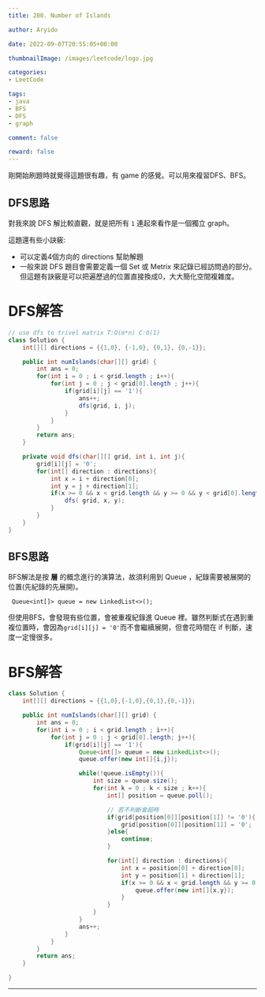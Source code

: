 ```yaml
---
title: 200. Number of Islands

author: Aryido

date: 2022-09-07T20:55:05+08:00

thumbnailImage: /images/leetcode/logo.jpg

categories:
- LeetCode

tags:
- java
- BFS
- DFS
- graph

comment: false

reward: false
---
```

<!--BODY-->
剛開始刷題時就覺得這題很有趣，有 game 的感覺。可以用來複習DFS、BFS。

<!--more-->
## DFS思路
對我來說 DFS 解比較直觀，就是把所有 `1` 連起來看作是一個獨立 graph。

這題還有些小訣竅:
- 可以定義4個方向的 directions 幫助解題
- 一般來說 DFS 題目會需要定義一個 Set 或 Metrix 來記錄已經訪問過的部分。但這題有訣竅是可以把遍歷過的位置直接換成0，大大簡化空間複雜度。
# DFS解答
```java
// use dfs to trivel matrix T:O(m*n) C:O(1)
class Solution {
    int[][] directions = {{1,0}, {-1,0}, {0,1}, {0,-1}};

    public int numIslands(char[][] grid) {
        int ans = 0;
        for(int i = 0 ; i < grid.length ; i++){
            for(int j = 0 ; j < grid[0].length ; j++){
                if(grid[i][j] == '1'){
                    ans++;
                    dfs(grid, i, j);
                }
            }
        }
        return ans;
    }

    private void dfs(char[][] grid, int i, int j){
        grid[i][j] = '0';
        for(int[] direction : directions){
            int x = i + direction[0];
            int y = j + direction[1];
            if(x >= 0 && x < grid.length && y >= 0 && y < grid[0].length && grid[x][y] == '1'){
                dfs( grid, x, y);
            }
        }
    }
}

```

## BFS思路
BFS解法是按 **層** 的概念進行的演算法，故須利用到 Queue ，紀錄需要被展開的位置(先紀錄的先展開)。

` Queue<int[]> queue = new LinkedList<>();`

但使用BFS，會發現有些位置，會被重複紀錄進 Queue 裡。雖然判斷式在遇到重複位置時，會因為`grid[i][j] = '0'`而不會繼續展開，但會花時間在 if 判斷，速度一定慢很多。

# BFS解答
```java
class Solution {
    int[][] directions = {{1,0},{-1,0},{0,1},{0,-1}};

    public int numIslands(char[][] grid) {
        int ans = 0;
        for(int i = 0 ; i < grid.length ; i++){
            for(int j = 0 ; j < grid[0].length; j++){
                if(grid[i][j] == '1'){
                    Queue<int[]> queue = new LinkedList<>();
                    queue.offer(new int[]{i,j});

                    while(!queue.isEmpty()){
                        int size = queue.size();
                        for(int k = 0 ; k < size ; k++){
                            int[] position = queue.poll();

                            // 若不判斷會超時
                            if(grid[position[0]][position[1]] != '0'){
                                grid[position[0]][position[1]] = '0';
                            }else{
                                continue;
                            }

                            for(int[] direction : directions){
                                int x = position[0] + direction[0];
                                int y = position[1] + direction[1];
                                if(x >= 0 && x < grid.length && y >= 0 && y < grid[0].length && grid[x][y] == '1'){
                                    queue.offer(new int[]{x,y});
                                }
                            }
                        }
                    }
                    ans++;
                }
            }
        }
        return ans;
    }

}
```

---